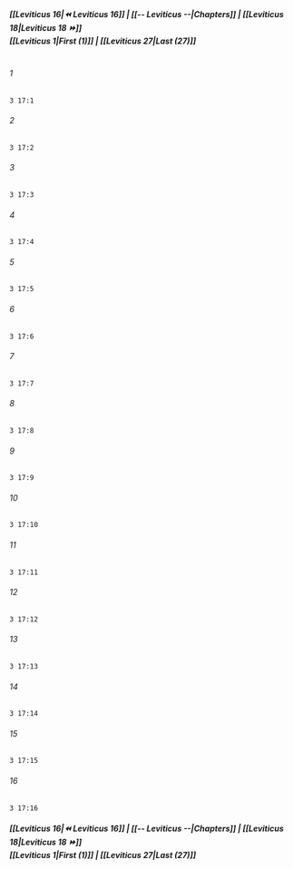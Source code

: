 
##### **[[Leviticus 16|⏪ Leviticus 16]] | [[-- Leviticus --|Chapters]] | [[Leviticus 18|Leviticus 18 ⏩]]**<br>**[[Leviticus 1|First (1)]] | [[Leviticus 27|Last (27)]]**<br><br>

###### 1
``` verse
3 17:1
```
###### 2
``` verse
3 17:2
```
###### 3
``` verse
3 17:3
```
###### 4
``` verse
3 17:4
```
###### 5
``` verse
3 17:5
```
###### 6
``` verse
3 17:6
```
###### 7
``` verse
3 17:7
```
###### 8
``` verse
3 17:8
```
###### 9
``` verse
3 17:9
```
###### 10
``` verse
3 17:10
```
###### 11
``` verse
3 17:11
```
###### 12
``` verse
3 17:12
```
###### 13
``` verse
3 17:13
```
###### 14
``` verse
3 17:14
```
###### 15
``` verse
3 17:15
```
###### 16
``` verse
3 17:16
```

##### **[[Leviticus 16|⏪ Leviticus 16]] | [[-- Leviticus --|Chapters]] | [[Leviticus 18|Leviticus 18 ⏩]]**<br>**[[Leviticus 1|First (1)]] | [[Leviticus 27|Last (27)]]**
